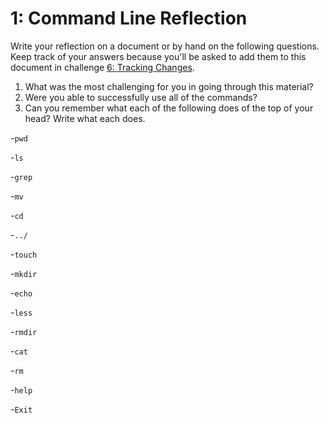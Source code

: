 # 1: Command Line Reflection

Write your reflection on a document or by hand on the following questions. Keep track of your answers because you'll be asked to add them to this document in challenge [6: Tracking Changes](../6-tracking-changes).

1. What was the most challenging for you in going through this material?
2. Were you able to successfully use all of the commands?
3. Can you remember what each of the following does of the top of your head? Write what each does.

-`pwd`

-`ls`

-`grep`

-`mv`

-`cd`

-`../`

-`touch`

-`mkdir`

-`echo`

-`less`

-`rmdir`

-`cat`

-`rm`

-`help`

-`Exit`
